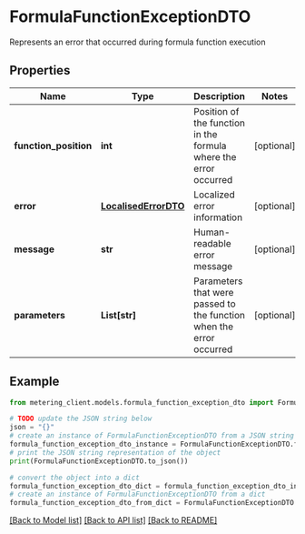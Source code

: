 # FormulaFunctionExceptionDTO

Represents an error that occurred during formula function execution

## Properties

Name | Type | Description | Notes
------------ | ------------- | ------------- | -------------
**function_position** | **int** | Position of the function in the formula where the error occurred | [optional] 
**error** | [**LocalisedErrorDTO**](LocalisedErrorDTO.md) | Localized error information | [optional] 
**message** | **str** | Human-readable error message | [optional] 
**parameters** | **List[str]** | Parameters that were passed to the function when the error occurred | [optional] 

## Example

```python
from metering_client.models.formula_function_exception_dto import FormulaFunctionExceptionDTO

# TODO update the JSON string below
json = "{}"
# create an instance of FormulaFunctionExceptionDTO from a JSON string
formula_function_exception_dto_instance = FormulaFunctionExceptionDTO.from_json(json)
# print the JSON string representation of the object
print(FormulaFunctionExceptionDTO.to_json())

# convert the object into a dict
formula_function_exception_dto_dict = formula_function_exception_dto_instance.to_dict()
# create an instance of FormulaFunctionExceptionDTO from a dict
formula_function_exception_dto_from_dict = FormulaFunctionExceptionDTO.from_dict(formula_function_exception_dto_dict)
```
[[Back to Model list]](../README.md#documentation-for-models) [[Back to API list]](../README.md#documentation-for-api-endpoints) [[Back to README]](../README.md)


